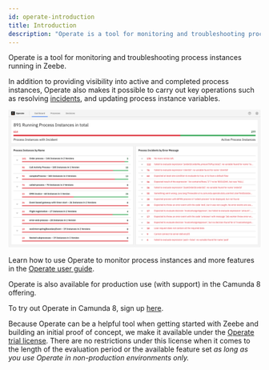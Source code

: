 ```yaml
---
id: operate-introduction
title: Introduction
description: "Operate is a tool for monitoring and troubleshooting process instances running in Zeebe."
---
```


Operate is a tool for monitoring and troubleshooting process instances running in Zeebe.

<!--
import ThemedImage from '@theme/ThemedImage';

<ThemedImage
alt="Operate Introduction"
sources={{
light: useBaseUrl('img/operate-introduction_light.png'),
dark: useBaseUrl('img/operate-introduction_dark.png'),
}}
/>;
-->

In addition to providing visibility into active and completed process instances, Operate also makes it possible to carry out key operations such as resolving [incidents](./userguide/resolve-incidents-update-variables.md), and updating process instance variables.

![operate-introduction](../../images/operate/operate-introduction.png)

Learn how to use Operate to monitor process instances and more features in the [Operate user guide](/components/operate/userguide/basic-operate-navigation.md).

Operate is also available for production use (with support) in the Camunda 8 offering.

To try out Operate in Camunda 8, sign up [here](https://signup.camunda.com/accounts?utm_source=docs.camunda.io&utm_medium=referral).

Because Operate can be a helpful tool when getting started with Zeebe and building an initial proof of concept, we make it available under the [Operate trial license](https://camunda.com/legal/terms/cloud-terms-and-conditions/general-terms-and-conditions-for-the-operate-trial-version/). There are no restrictions under this license when it comes to the length of the evaluation period or the available feature set _as long as you use Operate in non-production environments only._
